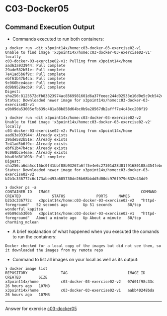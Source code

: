 # C03-Docker05

## Command Execution Output
- Commands executed to run both containers:
```
❯ docker run -dit x3point14x/home:c03-docker-03-exercise02-v1
Unable to find image 'x3point14x/home:c03-docker-03-exercise02-v1' locally
c03-docker-03-exercise02-v1: Pulling from x3point14x/home
aad63a933944: Pull complete 
29ade582b51e: Pull complete 
7e41ad5b6f9c: Pull complete 
ebf61b47b4ca: Pull complete 
9c060bce4eae: Pull complete 
dd9b9529acb9: Pull complete 
Digest: sha256:8123572dfb83823974ac8569981601d6a37feeec244d02533e16d0e5c9cb542c
Status: Downloaded newer image for x3point14x/home:c03-docker-03-exercise02-v1
e9b09da53005efb639c481a88b858d64bc0b9a28567db2afff7e4c48cc208f19

❯ docker run -dit x3point14x/home:c03-docker-03-exercise02-v2
Unable to find image 'x3point14x/home:c03-docker-03-exercise02-v2' locally
c03-docker-03-exercise02-v2: Pulling from x3point14x/home
aad63a933944: Already exists 
29ade582b51e: Already exists 
7e41ad5b6f9c: Already exists 
ebf61b47b4ca: Already exists 
9c060bce4eae: Already exists 
bba6fd8f1098: Pull complete 
Digest: sha256:a6da5cc16bc0f41bbf88b93267a6ff5e4e6c27301d28d01f91680108a354febc
Status: Downloaded newer image for x3point14x/home:c03-docker-03-exercise02-v2
b2b3c336772c6c173abe493a605730de26b68bbdd5d00dc976f979e832e43dd9

❯ docker ps -a
CONTAINER ID   IMAGE                                         COMMAND              CREATED              STATUS              PORTS     NAMES
b2b3c336772c   x3point14x/home:c03-docker-03-exercise02-v2   "httpd-foreground"   52 seconds ago       Up 51 seconds       80/tcp    wonderful_kapitsa
e9b09da53005   x3point14x/home:c03-docker-03-exercise02-v1   "httpd-foreground"   About a minute ago   Up About a minute   80/tcp    charming_mclean

```

- A brief explanation of what happened when you executed the comands to run the containers:
```
Docker checked for a local copy of the images but did not see them, so it downloaded the images from my remote repo
```

- Command to list all images on your local as well as its output:
```
❯ docker image list
REPOSITORY               TAG                           IMAGE ID       CREATED        SIZE
x3point14x/home          c03-docker-03-exercise02-v2   07d01f98c33c   26 hours ago   107MB
x3point14x/home          c03-docker-03-exercise02-v1   aabb40248bda   26 hours ago   107MB
```

***
Answer for exercise [c03-docker05](https://github.com/devopsacademyau/academy/blob/af3225a3436f263164e8daebc6bbd1ef3122b900/classes/03class/exercises/c03-docker05/README.md)